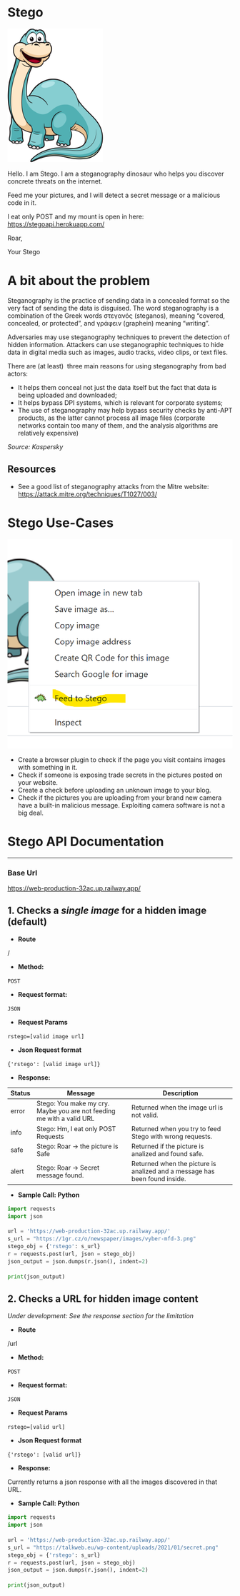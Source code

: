 # Stego
![Stego Logo](https://github.com/bogomil/stego/blob/main/img/slogo.png?raw=true)

Hello. I am Stego. I am a steganography dinosaur who helps you discover concrete threats on the internet.

Feed me your pictures, and I will detect a secret message or a malicious code in it.

I eat only POST and my mount is open in here: https://stegoapi.herokuapp.com/

Roar,

Your Stego


# A bit about the problem
Steganography is the practice of sending data in a concealed format so the very fact of sending the data is disguised. The word steganography is a combination of the Greek words στεγανός (steganos), meaning “covered, concealed, or protected”, and γράφειν (graphein) meaning “writing”.

Adversaries may use steganography techniques to prevent the detection of hidden information. Attackers can use steganographic techniques to hide data in digital media such as images, audio tracks, video clips, or text files.

There are (at least)  three main reasons for using steganography from bad actors:

- It helps them conceal not just the data itself but the fact that data is being uploaded and downloaded;
- It helps bypass DPI systems, which is relevant for corporate systems;
- The use of steganography may help bypass security checks by anti-APT products, as the latter cannot process all image files (corporate networks contain too many of them, and the analysis algorithms are relatively expensive)

*Source: Kaspersky*

## Resources
- See a good list of steganography attacks from the Mitre website: https://attack.mitre.org/techniques/T1027/003/


# Stego Use-Cases

![Stego Logo](https://github.com/bogomil/stego/blob/main/img/addon.png?raw=true)

- Create a browser plugin to check if the page you visit contains images with something in it.
- Check if someone is exposing trade secrets in the pictures posted on your website.
- Create a check before uploading an unknown image to your blog.
- Check if the pictures you are uploading from your brand new camera have a built-in malicious message. Exploiting camera software is not a big deal.


# Stego API Documentation
----
### Base Url
https://web-production-32ac.up.railway.app/

## 1. Checks a *single image* for a hidden image (default)

* **Route**

 /

* **Method:**

`POST`


 * **Request format:**

`JSON`

*  **Request Params**

`rstego=[valid image url]`


* **Json Request format**

`{'rstego': [valid image url]}`

* **Response:**

 | Status  | Message | Description |
 | ------------- | ------------- |-----|
 | error  | Stego: You make my cry. Maybe you are not feeding me with a valid URL  | Returned when the image url is not valid.
 | info  | Stego: Hm, I eat only POST Requests  | Returned when you try to feed Stego with wrong requests.
 |safe|Stego: Roar -> the picture is Safe| Returned if the picture is analized and found safe.
 |alert|Stego: Roar -> Secret message found.| Returned when the picture is analized and a message has been found inside.


* **Sample Call: Python**

```python
import requests
import json

url = 'https://web-production-32ac.up.railway.app/'
s_url = "https://1gr.cz/o/newspaper/images/vyber-mfd-3.png"
stego_obj = {'rstego': s_url}
r = requests.post(url, json = stego_obj)
json_output = json.dumps(r.json(), indent=2)

print(json_output)
```

## 2. Checks a URL for hidden image content
*Under development: See the response section for the limitation*

* **Route**

 /url

* **Method:**

`POST`


 * **Request format:**

`JSON`

*  **Request Params**

`rstego=[valid url]`


* **Json Request format**

`{'rstego': [valid url]}`

* **Response:**

 Currently returns a json response with all the images discovered in that URL.


* **Sample Call: Python**

```python
import requests
import json

url = 'https://web-production-32ac.up.railway.app/'
s_url = "https://talkweb.eu/wp-content/uploads/2021/01/secret.png"
stego_obj = {'rstego': s_url}
r = requests.post(url, json = stego_obj)
json_output = json.dumps(r.json(), indent=2)

print(json_output)
```
